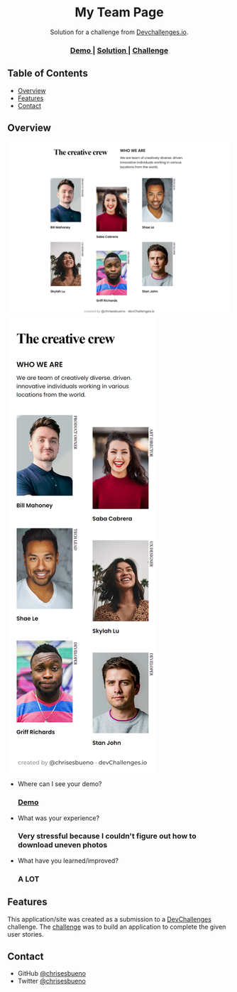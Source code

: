 <!-- Please update value in the {}  -->

<h1 align="center">My Team Page</h1>

<div align="center">
   Solution for a challenge from  <a href="http://devchallenges.io" target="_blank">Devchallenges.io</a>.
</div>

<div align="center">
  <h3>
    <a href="https://{your-demo-link.your-domain}">
      Demo
    </a>
    <span> | </span>
    <a href="https://{your-url-to-the-solution}">
      Solution
    </a>
    <span> | </span>
    <a href="https://devchallenges.io/challenges/hhmesazsqgKXrTkYkt0U">
      Challenge
    </a>
  </h3>
</div>

<!-- TABLE OF CONTENTS -->

## Table of Contents

- [Overview](#overview)
- [Features](#features)
- [Contact](#contact)

<!-- OVERVIEW -->

## Overview
![screenshot](https://raw.githubusercontent.com/Chrisesbueno/my-team-page/main/DesktopVersion.png)
![screenshot](https://raw.githubusercontent.com/Chrisesbueno/my-team-page/main/MobileVersion.png)

- Where can I see your demo?
  <h3><a href="https://devchallenges.io/challenges/hhmesazsqgKXrTkYkt0U"> Demo </a></h3>
- What was your experience?
  <h3> Very stressful because I couldn't figure out how to download uneven photos </h3>
- What have you learned/improved?
  <h3> A LOT </h3>

## Features

<!-- List the features of your application or follow the template. Don't share the figma file here :) -->

This application/site was created as a submission to a [DevChallenges](https://devchallenges.io/challenges) challenge. The [challenge](https://devchallenges.io/challenges/hhmesazsqgKXrTkYkt0U) was to build an application to complete the given user stories.

## Contact

- GitHub [@chrisesbueno](https://chrisesbueno)
- Twitter [@chrisesbueno](https://chrisesbueno)
